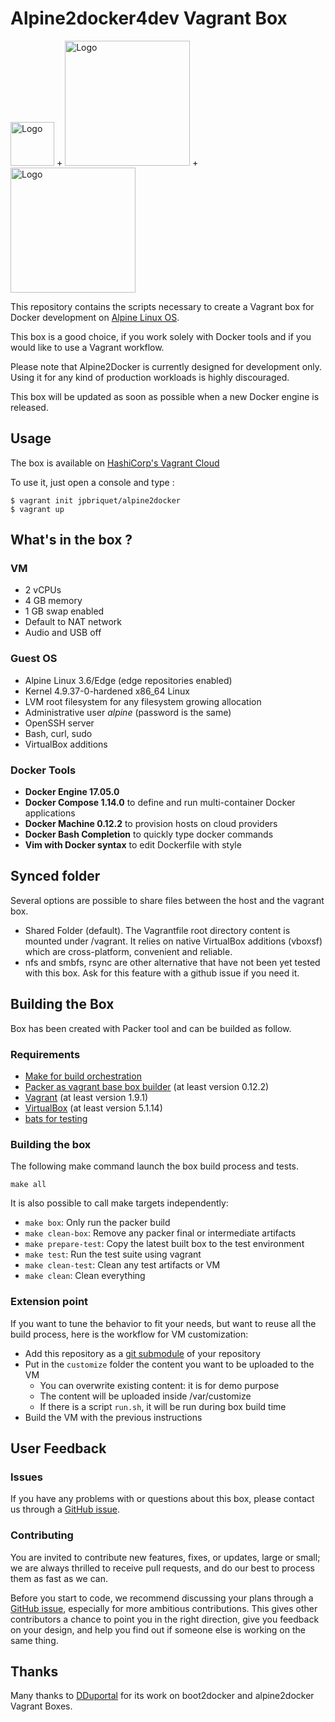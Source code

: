 # Alpine2docker4dev Vagrant Box


<img src="https://hyzxph.media.zestyio.com/blog-vagrant-list.svg" alt="Logo" width="70px;"/> + <img src="https://alpinelinux.org/alpinelinux-logo.svg" alt="Logo" width="200px;"/> + <img src="https://upload.wikimedia.org/wikipedia/commons/7/79/Docker_%28container_engine%29_logo.png" alt="Logo" width="200px;"/>

This repository contains the scripts necessary to create a Vagrant box for Docker development on [Alpine Linux OS](https://alpinelinux.org/).

This box is a good choice, if you work solely with Docker tools and if you would like to use a Vagrant workflow.

Please note that Alpine2Docker is currently designed for development only.
Using it for any kind of production workloads is highly discouraged.

This box will be updated as soon as possible when a new Docker engine is released.


## Usage

The box is available on [HashiCorp's Vagrant Cloud](https://app.vagrantup.com/jpbriquet/boxes/alpine2docker)

To use it, just open a console and type :
```
$ vagrant init jpbriquet/alpine2docker
$ vagrant up
```


## What's in the box ?

### VM
* 2 vCPUs
* 4 GB memory
* 1 GB swap enabled
* Default to NAT network
* Audio and USB off

### Guest OS
* Alpine Linux 3.6/Edge (edge repositories enabled)
* Kernel 4.9.37-0-hardened x86_64 Linux
* LVM root filesystem for any filesystem growing allocation
* Administrative user *alpine* (password is the same)
* OpenSSH server
* Bash, curl, sudo
* VirtualBox additions

### Docker Tools
* **Docker Engine 17.05.0**
* **Docker Compose 1.14.0** to define and run multi-container Docker applications
* **Docker Machine 0.12.2** to provision hosts on cloud providers
* **Docker Bash Completion** to quickly type docker commands
* **Vim with Docker syntax** to edit Dockerfile with style


## Synced folder
Several options are possible to share files between the host and the vagrant box.
* Shared Folder (default). The Vagrantfile root directory content is mounted under /vagrant.
  It relies on native VirtualBox additions (vboxsf) which are cross-platform, convenient and reliable.
* nfs and smbfs, rsync are other alternative that have not been yet tested with this box. Ask for this feature with a github issue if you need it.

## Building the Box

Box has been created with Packer tool and can be builded as follow.

### Requirements

* [Make for build orchestration](http://www.gnu.org/software/make/)
* [Packer as vagrant base box builder](http://www.packer.io) (at least version 0.12.2)
* [Vagrant](http://vagrantup.com) (at least version 1.9.1)
* [VirtualBox](http://www.virtualbox.org) (at least version 5.1.14)
* [bats for testing](https://github.com/sstephenson/bats)

### Building the box

The following make command launch the box build process and tests.

```
make all
```

It is also possible to call make targets independently:

* `make box`: Only run the packer build
* `make clean-box`: Remove any packer final or intermediate artifacts
* `make prepare-test`: Copy the latest built box to the test environment
* `make test`: Run the test suite using vagrant
* `make clean-test`: Clean any test artifacts or VM
* `make clean`: Clean everything

### Extension point

If you want to tune the behavior to fit your needs,
but want to reuse all the build process, here is the workflow
for VM customization:

* Add this repository as a
[git submodule](https://git-scm.com/docs/git-submodule)
of your repository
* Put in the `customize` folder the content you want to be uploaded to the VM
  - You can overwrite existing content: it is for demo purpose
  - The content will be uploaded inside /var/customize
  - If there is a script `run.sh`, it will be run during box build time
* Build the VM with the previous instructions


## User Feedback

### Issues

If you have any problems with or questions about this box, please contact us through a [GitHub issue](https://github.com/jpbriquet/alpine2docker4dev/issues).

### Contributing

You are invited to contribute new features, fixes, or updates, large or small; we are always thrilled to receive pull requests, and do our best to process them as fast as we can.

Before you start to code, we recommend discussing your plans through a [GitHub issue](https://github.com/jpbriquet/alpine2docker4dev/issues), especially for more ambitious contributions. This gives other contributors a chance to point you in the right direction, give you feedback on your design, and help you find out if someone else is working on the same thing.


## Thanks

Many thanks to [DDuportal](https://github.com/dduportal) for its work on boot2docker and alpine2docker Vagrant Boxes.
